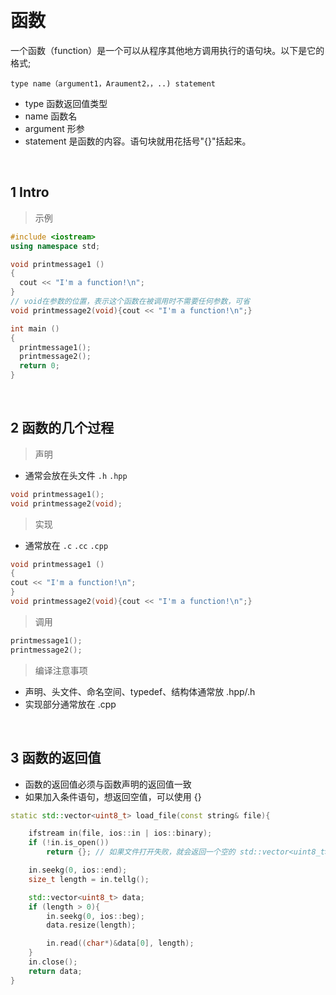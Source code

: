 
&emsp;
# 函数
一个函数（function）是一个可以从程序其他地方调用执行的语句块。以下是它的格式;
```
type name（argument1，Araument2，，..) statement
```

- type 函数返回值类型
- name 函数名
- argument 形参
- statement 是函数的内容。语句块就用花括号"{}"括起来。

&emsp;
## 1 Intro

>示例
```c++
#include <iostream>
using namespace std;

void printmessage1 ()
{
  cout << "I'm a function!\n";
}
// void在参数的位置，表示这个函数在被调用时不需要任何参数，可省
void printmessage2(void){cout << "I'm a function!\n";}

int main ()
{
  printmessage1();
  printmessage2();
  return 0;
}
```
&emsp;
## 2 函数的几个过程
>声明
- 通常会放在头文件 `.h` `.hpp`
```cpp
void printmessage1();
void printmessage2(void);
```
>实现
- 通常放在 `.c` `.cc` `.cpp`
```cpp
void printmessage1 ()
{
cout << "I'm a function!\n";
}
void printmessage2(void){cout << "I'm a function!\n";}
```
>调用
```cpp
printmessage1();
printmessage2();
```
>编译注意事项
- 声明、头文件、命名空间、typedef、结构体通常放 .hpp/.h
- 实现部分通常放在 .cpp

&emsp;
## 3 函数的返回值
- 函数的返回值必须与函数声明的返回值一致
- 如果加入条件语句，想返回空值，可以使用 {}
```c++
static std::vector<uint8_t> load_file(const string& file){

    ifstream in(file, ios::in | ios::binary);
    if (!in.is_open())
        return {}; // 如果文件打开失败，就会返回一个空的 std::vector<uint8_t>

    in.seekg(0, ios::end);
    size_t length = in.tellg();

    std::vector<uint8_t> data;
    if (length > 0){
        in.seekg(0, ios::beg);
        data.resize(length);

        in.read((char*)&data[0], length);
    }
    in.close();
    return data;
}
```
